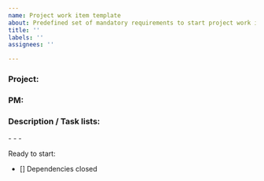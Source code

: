 ```yaml
---
name: Project work item template
about: Predefined set of mandatory requirements to start project work item
title: ''
labels: ''
assignees: ''

---
```


<h3>Project:</h3>


<h3>PM:</h3>


<h3>Description / Task lists:</h3>
-
-
-

Ready to start:
- [] Dependencies closed
